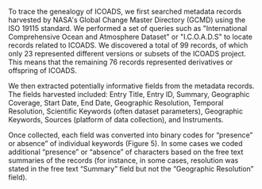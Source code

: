 To trace the genealogy of ICOADS, we first searched metadata records harvested by NASA's Global Change Master Directory (GCMD) using the ISO 19115 standard. We performed a set of queries such as "International Comprehensive Ocean and Atmosphere Dataset" or "I.C.O.A.D.S" to locate records related to ICOADS. We discovered a total of 99 records, of which only 23 represented different versions or subsets of the ICOADS project. This means that the remaining 76 records represented derivatives or offspring of ICOADS. 

We then extracted potentially informative fields from the metadata records. The fields harvested included: Entry Title, Entry ID, Summary, Geographic Coverage, Start Date, End Date, Geographic Resolution, Temporal Resolution, Scientific Keywords (often dataset parameters), Geographic Keywords, Sources (platform of data collection), and Instruments. 

Once collected, each field was converted into binary codes for “presence” or absence” of individual keywords (Figure 5). In some cases we coded additional “presence” or “absence” of characters based on the free text summaries of the records (for instance, in some cases, resolution was stated in the free text “Summary” field but not the “Geographic Resolution” field).

